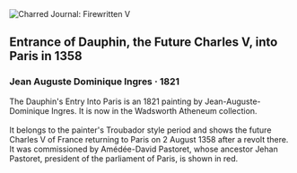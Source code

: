 <div class="artwork-of-the-day">
  <div class="container">
    <div class="img-wrapper">
      <img
        src="https://uploads1.wikiart.org/images/jean-auguste-dominique-ingres/entrance-of-dauphin-future-charles-v-to-paris.jpg!Large.jpg"
        alt="Charred Journal: Firewritten V" />
    </div>
    <div class="artwork-detail">
      <div class="artwork-origin"> 
        <h2 class="artwork-name">Entrance of Dauphin, the Future Charles V, into Paris in 1358</h2>
        <h3 class="artist">
          Jean Auguste Dominique Ingres
                    ·  1821
        </h3>
      </div>
      <p class="description">
        <span class="artwork-description-text ng-binding" ng-bind-html="viewModel.ArtworkOfTheDay.Description | unsafe">The Dauphin's Entry Into Paris is an 1821 painting by Jean-Auguste-Dominique Ingres. It is now in the Wadsworth Atheneum collection.
<br>
<br>It belongs to the painter's Troubador style period and shows the future Charles V of France returning to Paris on 2 August 1358 after a revolt there. It was commissioned by Amédée-David Pastoret, whose ancestor Jehan Pastoret, president of the parliament of Paris, is shown in red.</span>
                        <div class="text-shadow-container" ng-show="showShadow" style=""></div>
      </p>
    </div>
  </div>

</div>
